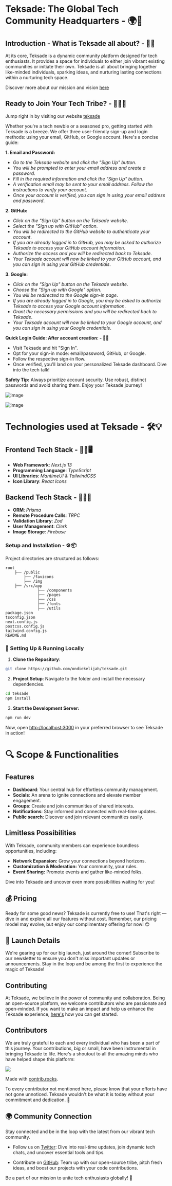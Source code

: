 # Teksade: The Global Tech Community Headquarters - 🌍💼

## Introduction - What is Teksade all about? - 📖🤔

At its core, Teksade is a dynamic community platform designed for tech enthusiasts. It provides a space for individuals to either join vibrant existing communities or initiate their own. Teksade is all about bringing together like-minded individuals, sparking ideas, and nurturing lasting connections within a nurturing tech space.

Discover more about our mission and vision [here](https://www.teksade.com/about)

## Ready to Join Your Tech Tribe? - 🤝👩‍💻

Jump right in by visiting our website [teksade](https://teksade.com)

Whether you're a tech newbie or a seasoned pro, getting started with Teksade is a breeze. We offer three user-friendly sign-up and login methods: using your email, GitHub, or Google account. Here's a concise guide:

**1. Email and Password:**
   - _Go to the Teksade website and click the "Sign Up" button_.
   - _You will be prompted to enter your email address and create a password_.
   - _Fill in the required information and click the "Sign Up" button_.
   - _A verification email may be sent to your email address. Follow the instructions to verify your account_.
   - _Once your account is verified, you can sign in using your email address and password_.

**2. GitHub:**
   - _Click on the "Sign Up" button on the Teksade website_.
   - _Select the "Sign up with GitHub" option_.
   - _You will be redirected to the GitHub website to authenticate your account_.
   - _If you are already logged in to GitHub, you may be asked to authorize Teksade to access your GitHub account information_.
   - _Authorize the access and you will be redirected back to Teksade_.
   - _Your Teksade account will now be linked to your GitHub account, and you can sign in using your GitHub credentials_.

**3. Google:**   
   - _Click on the "Sign Up" button on the Teksade website_.
   - _Choose the "Sign up with Google" option_.
   - _You will be redirected to the Google sign-in page_.
   - _If you are already logged in to Google, you may be asked to authorize Teksade to access your Google account information_.
   - _Grant the necessary permissions and you will be redirected back to Teksade_.
   - _Your Teksade account will now be linked to your Google account, and you can sign in using your Google credentials_.

**Quick Login Guide: After account creation: - 🔐🚀**

- Visit Teksade and hit "Sign In".
- Opt for your sign-in mode: email/password, GitHub, or Google.
- Follow the respective sign-in flow.
- Once verified, you'll land on your personalized Teksade dashboard. Dive into the tech talk!

  
  
**Safety Tip:** Always prioritize account security. Use robust, distinct passwords and avoid sharing them. Enjoy your Teksade journey!


![image](https://github.com/Lochipi/teksade/assets/108942025/2da2aa67-4734-4a31-9537-34bb7f2984e9)

![image](https://github.com/Lochipi/teksade/assets/108942025/3262e4c3-fde5-4a49-b7ab-ac922b671f5d)



# Technologies used at Teksade - 🛠️💡

## Frontend Tech Stack - 👩‍💻🖥️
- **Web Framework**: _Next.js 13_
- **Programming Language**: _TypeScript_
- **UI Libraries**: _MantimeUI & TailwindCSS_
- **Icon Library**: _React Icons_
  
## Backend Tech Stack - 👩‍💻🔧
- **ORM**: _Prisma_
- **Remote Procedure Calls**: _TRPC_
- **Validation Library**: _Zod_
- **User Management**: _Clerk_
- **Image Storage**: _Firebase_

### Setup and Installation - ⚙️📦

Project directories are structured as follows:

```
root
    ├── /public
        ├── /favicons
        ├── /img
    ├── /src/app
              ├── /components
              ├── /pages
              ├── /css
              ├── /fonts
              ├── /utils
package.json
tsconfig.json
next.config.js
postcss.config.js
tailwind.config.js
README.md
```

### 🚀 Setting Up & Running Locally

1. **Clone the Repository**:
```bash
git clone https://github.com/ondiekelijah/teksade.git
```
2. **Project Setup**: Navigate to the folder and install the necessary dependencies.

```bash
cd teksade
npm install
```
3. **Start the Development Server:**
```bash
npm run dev
```

Now, open [http://localhost:3000](http://localhost:3000) in your preferred browser to see Teksade in action!


# 🔍 Scope & Functionalities

## Features

- **Dashboard**: Your central hub for effortless community management.
- **Socials**: An arena to ignite connections and elevate member engagement.
- **Groups**: Create and join communities of shared interests.
- **Notifications**: Stay informed and connected with real-time updates.
- **Public search**: Discover and join relevant communities easily.

## Limitless Possibilities
With Teksade, community members can experience boundless opportunities, including:

- **Network Expansion:** Grow your connections beyond horizons.
- **Customization & Moderation:** Your community, your rules.
- **Event Sharing:** Promote events and gather like-minded folks.

Dive into Teksade and uncover even more possibilities waiting for you!


## 💰 Pricing

Ready for some good news? Teksade is currently free to use! That's right — dive in and explore all our features without cost. Remember, our pricing model may evolve, but enjoy our complimentary offering for now! 😊

## 🚀 Launch Details
We're gearing up for our big launch, just around the corner! Subscribe to our newsletter to ensure you don't miss important updates or announcements. Stay in the loop and be among the first to experience the magic of Teksade!
 

## Contributing
At Teksade, we believe in the power of community and collaboration. Being an open-source platform, we welcome contributors who are passionate and open-minded. If you want to make an impact and help us enhance the Teksade experience, [here's](https://github.com/ondiekelijah/teksade/blob/develop/contribution.md) how you can get started.

## Contributors
We are truly grateful to each and every individual who has been a part of this journey. Your contributions, big or small, have been instrumental in bringing Teksade to life. Here's a shoutout to all the amazing minds who have helped shape this platform:

<a href="https://github.com/Lochipi/teksade/graphs/contributors">
  <img src="https://contrib.rocks/image?repo=Lochipi/teksade" />
</a>

Made with [contrib.rocks](https://contrib.rocks).

To every contributor not mentioned here, please know that your efforts have not gone unnoticed. Teksade wouldn't be what it is today without your commitment and dedication. 🌟

## 🌍 Community Connection

Stay connected and be in the loop with the latest from our vibrant tech community.

- Follow us on [Twitter](https://twitter.com/teksadehq): Dive into real-time updates, join dynamic tech chats, and uncover essential tools and tips.

- Contribute on [GitHub](https://github.com/ondiekelijah/teksade): Team up with our open-source tribe, pitch fresh ideas, and boost our projects with your code contributions.

Be a part of our mission to unite tech enthusiasts globally! 🚀





